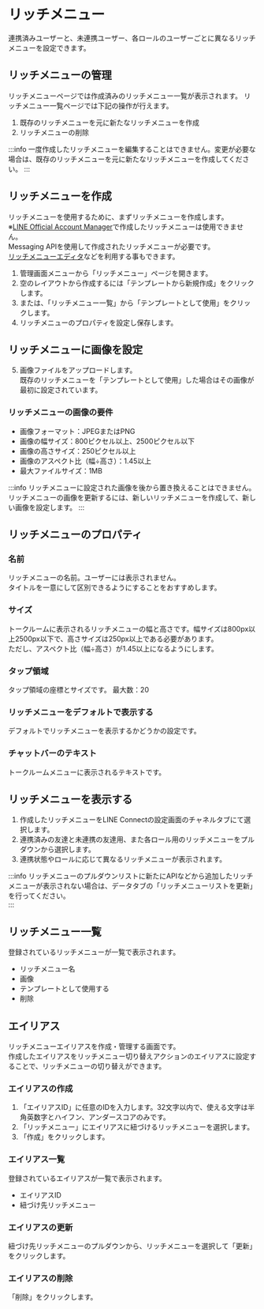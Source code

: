 # リッチメニュー
連携済みユーザーと、未連携ユーザー、各ロールのユーザーごとに異なるリッチメニューを設定できます。

## リッチメニューの管理
リッチメニューページでは作成済みのリッチメニュー一覧が表示されます。
リッチメニュー一覧ページでは下記の操作が行えます。  

1. 既存のリッチメニューを元に新たなリッチメニューを作成
2. リッチメニューの削除

:::info
一度作成したリッチメニューを編集することはできません。変更が必要な場合は、既存のリッチメニューを元に新たなリッチメニューを作成してください。
:::

## リッチメニューを作成
リッチメニューを使用するために、まずリッチメニューを作成します。  
※[LINE Official Account Manager](https://manager.line.biz/)で作成したリッチメニューは使用できません。  
Messaging APIを使用して作成されたリッチメニューが必要です。  
[リッチメニューエディタ](https://richmenu.app.e-chan.me/)などを利用する事もできます。  

1. 管理画面メニューから「リッチメニュー」ページを開きます。
2. 空のレイアウトから作成するには「テンプレートから新規作成」をクリックします。
3. または、「リッチメニュー一覧」から「テンプレートとして使用」をクリックします。
4. リッチメニューのプロパティを設定し保存します。

## リッチメニューに画像を設定
5. 画像ファイルをアップロードします。  
既存のリッチメニューを「テンプレートとして使用」した場合はその画像が最初に設定されています。  

### リッチメニューの画像の要件
- 画像フォーマット：JPEGまたはPNG
- 画像の幅サイズ：800ピクセル以上、2500ピクセル以下
- 画像の高さサイズ：250ピクセル以上
- 画像のアスペクト比（幅÷高さ）：1.45以上
- 最大ファイルサイズ：1MB

:::info
リッチメニューに設定された画像を後から置き換えることはできません。リッチメニューの画像を更新するには、新しいリッチメニューを作成して、新しい画像を設定します。
:::

## リッチメニューのプロパティ
### 名前
リッチメニューの名前。ユーザーには表示されません。  
タイトルを一意にして区別できるようにすることをおすすめします。

### サイズ
トークルームに表示されるリッチメニューの幅と高さです。幅サイズは800px以上2500px以下で、高さサイズは250px以上である必要があります。  
ただし、アスペクト比（幅÷高さ）が1.45以上になるようにします。

### タップ領域
タップ領域の座標とサイズです。
最大数：20

### リッチメニューをデフォルトで表示する
デフォルトでリッチメニューを表示するかどうかの設定です。

### チャットバーのテキスト
トークルームメニューに表示されるテキストです。

## リッチメニューを表示する
1. 作成したリッチメニューをLINE Connectの設定画面のチャネルタブにて選択します。
2. 連携済みの友達と未連携の友達用、また各ロール用のリッチメニューをプルダウンから選択します。
3. 連携状態やロールに応じて異なるリッチメニューが表示されます。

:::info
リッチメニューのプルダウンリストに新たにAPIなどから追加したリッチメニューが表示されない場合は、データタブの「リッチメニューリストを更新」を行ってください。  
:::

## リッチメニュー一覧
登録されているリッチメニューが一覧で表示されます。  
- リッチメニュー名
- 画像
- テンプレートとして使用する
- 削除

## エイリアス
リッチメニューエイリアスを作成・管理する画面です。  
作成したエイリアスをリッチメニュー切り替えアクションのエイリアスに設定することで、リッチメニューの切り替えができます。
### エイリアスの作成
1. 「エイリアスID」に任意のIDを入力します。32文字以内で、使える文字は半角英数字とハイフン、アンダースコアのみです。
2. 「リッチメニュー」にエイリアスに紐づけるリッチメニューを選択します。
3. 「作成」をクリックします。

### エイリアス一覧
登録されているエイリアスが一覧で表示されます。  
- エイリアスID
- 紐づけ先リッチメニュー
### エイリアスの更新
紐づけ先リッチメニューのプルダウンから、リッチメニューを選択して「更新」をクリックします。
### エイリアスの削除
「削除」をクリックします。
